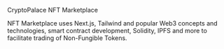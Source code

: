 CryptoPalace NFT Marketplace 

NFT Marketplace uses Next.js, Tailwind and popular Web3 concepts and technologies, smart contract development, Solidity, IPFS and more to facilitate trading of Non-Fungible Tokens.